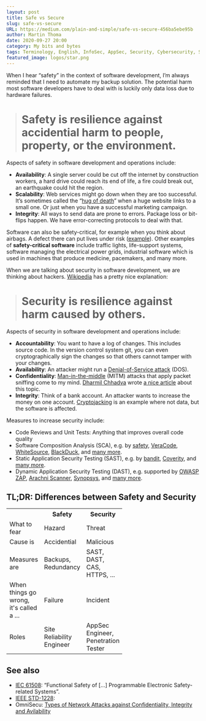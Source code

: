 ```yaml
---
layout: post
title: Safe vs Secure
slug: safe-vs-secure
URL: https://medium.com/plain-and-simple/safe-vs-secure-456ba5ebe95b
author: Martin Thoma
date: 2020-09-27 20:00
category: My bits and bytes
tags: Terminology, English, InfoSec, AppSec, Security, Cybersecurity, Safety, SRE, DevOps, DevSecOps
featured_image: logos/star.png
---
```

When I hear “safety” in the context of software development, I’m always
reminded that I need to automate my backup solution. The potential harm most
software developers have to deal with is luckily only data loss due to hardware
failures.

> # Safety is resilience against accidential harm to people, property, or the environment.

Aspects of safety in software development and operations include:

* **Availability**: A single server could be cut off the internet by
  construction workers, a hard drive could reach its end of life, a fire could
  break out, an earthquake could hit the region.
* **Scalability**: Web services might go down when they are too successful.
  It’s sometimes called the
  “[hug of death](https://en.wikipedia.org/wiki/Slashdot_effect)” when a huge
  website links to a small one. Or just when you have a successful marketing
  campaign.
* **Integrity**: All ways to send data are prone to errors. Package loss or
  bit-flips happen. We have error-correcting protocols to deal with that.

Software can also be safety-critical, for example when you think about airbags.
A defect there can put lives under risk
([example](https://www.businessinsider.com/r-gm-recalls-43-million-vehicles-worldwide-for-software-defect-2016-9?r=DE&IR=T)).
Other examples of **safety-critical software** include traffic lights,
life-support systems, software managing the electrical power grids, industrial
software which is used in machines that produce medicine, pacemakers, and many
more.

When we are talking about security in software development, we are thinking
about hackers. [Wikipedia](https://en.wikipedia.org/wiki/Security) has a pretty
nice explanation:

> # Security is resilience against harm caused by others.

Aspects of security in software development and operations include:

* **Accountability**: You want to have a log of changes. This includes source
  code. In the version control system git, you can even cryptographically sign
  the changes so that others cannot tamper with your changes.
* **Availability**: An attacker might run a
  [Denial-of-Service attack](https://en.wikipedia.org/wiki/Denial-of-service_attack) (DOS).
* **Confidentiality**:
  [Man-in-the-middle](https://en.wikipedia.org/wiki/Man-in-the-middle_attack)
  (MITM) attacks that apply packet sniffing come to my mind. [Dharmil
  Chhadva](undefined) wrote [a nice
  article](https://levelup.gitconnected.com/man-in-the-middle-attack-mitm-part-2-packet-sniffer-82f0a121c58d)
  about this topic.
* **Integrity**: Think of a bank account. An attacker wants to increase the
  money on one account.
  [Cryptojacking](https://www.wired.com/story/cryptojacking-took-over-internet/)
  is an example where not data, but the software is affected.

Measures to increase security include:

* Code Reviews and Unit Tests: Anything that improves overall code quality
* Software Composition Analysis (SCA), e.g. by
  [safety](https://pypi.org/project/safety/),
  [VeraCode](https://www.veracode.com/products/software-composition-analysis),
  [WhiteSource](https://www.whitesourcesoftware.com/how-to-choose-a-software-composition-analysis-solution/),
  [BlackDuck](https://www.synopsys.com/software-integrity/security-testing/software-composition-analysis.html),
  and
  [many more](https://owasp.org/www-community/Free_for_Open_Source_Application_Security_Tools).
* Static Application Security Testing (SAST), e.g. by
  [bandit](https://pypi.org/project/bandit/),
  [Coverity](https://www.synopsys.com/software-integrity/security-testing/static-analysis-sast.html),
  and [many
  more](https://owasp.org/www-community/Free_for_Open_Source_Application_Security_Tools).
* Dynamic Application Security Testing (DAST), e.g. supported by
  [OWASP ZAP](https://www.zaproxy.org/),
  [Arachni Scanner](https://www.arachni-scanner.com/),
  [Synopsys](https://www.synopsys.com/software-integrity/application-security-testing-services/dynamic-analysis-dast.html),
  and
  [many more](https://owasp.org/www-community/Free_for_Open_Source_Application_Security_Tools).

## TL;DR: Differences between Safety and Security

<table class="table table-striped table-sm" style="width: 60%">
    <tr>
        <th></th>
        <th>Safety</th>
        <th>Security</th>
    </tr>
    <tr>
        <td>What to fear</td>
        <td>Hazard</td>
        <td>Threat</td>
    </tr>
    <tr>
        <td>Cause is</td>
        <td>Accidential</td>
        <td>Malicious</td>
    </tr>
    <tr>
        <td>Measures are</td>
        <td>Backups, Redundancy</td>
        <td>SAST, DAST, CAS, HTTPS, ...</td>
    </tr>
    <tr>
        <td>When things go wrong, it's called a ...</td>
        <td>Failure</td>
        <td>Incident</td>
    </tr>
    <tr>
        <td>Roles</td>
        <td>Site Reliability Engineer</td>
        <td>AppSec Engineer, Penetration Tester</td>
    </tr>
</table>

## See also

* [IEC 61508](https://en.wikipedia.org/wiki/IEC_61508): “Functional Safety of […] Programmable Electronic Safety-related Systems”.
* [IEEE STD-1228](https://ieeexplore.ieee.org/document/467427):
* OmniSecu: [Types of Network Attacks against Confidentiality, Integrity and Avilability](https://www.omnisecu.com/ccna-security/types-of-network-attacks.php)
